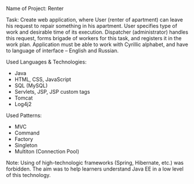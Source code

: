 Name of Project: Renter

Task: Create web application, where User (renter of apartment) can leave his request to repair something in his apartment. User specifies type of work and desirable time of its execution.
Dispatcher (administrator) handles this request, forms brigade of workers for this task, and registers it in the work plan.
Application must be able to work with Cyrillic alphabet, and have to language of interface – English and Russian.

Used Languages & Technologies:
-	Java 
-	HTML, CSS, JavaScript
-	SQL (MySQL)
-	Servlets, JSP, JSP custom tags 
-	Tomcat
-	Log4j2

Used Patterns:
-	MVC
-	Command
-	Factory
-	Singleton
-	Multiton (Connection Pool)

Note: Using of high-technologic frameworks (Spring, Hibernate, etc.)  was forbidden. 
The aim was to help learners understand Java EE in a low level of this technology.
